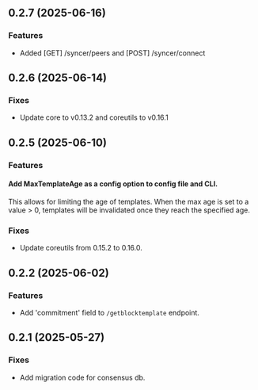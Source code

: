 ## 0.2.7 (2025-06-16)

### Features

- Added [GET] /syncer/peers and [POST] /syncer/connect

## 0.2.6 (2025-06-14)

### Fixes

- Update core to v0.13.2 and coreutils to v0.16.1

## 0.2.5 (2025-06-10)

### Features

#### Add MaxTemplateAge as a config option to config file and CLI.

This allows for limiting the age of templates. When the max age is set to a
value > 0, templates will be invalidated once they reach the specified age.

### Fixes

- Update coreutils from 0.15.2 to 0.16.0.

## 0.2.2 (2025-06-02)

### Features

- Add 'commitment' field to `/getblocktemplate` endpoint.

## 0.2.1 (2025-05-27)

### Fixes

- Add migration code for consensus db.
